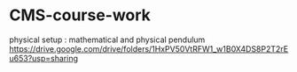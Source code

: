 # CMS-course-work
physical setup : mathematical and physical pendulum
https://drive.google.com/drive/folders/1HxPV50VtRFW1_w1B0X4DS8P2T2rEu653?usp=sharing
